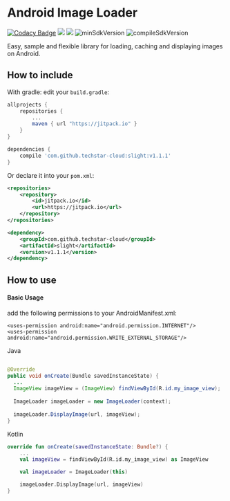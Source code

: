 # Android Image Loader
[![Codacy Badge](https://api.codacy.com/project/badge/Grade/ac691a10e7d04e00b54bd36df47feb26)](https://www.codacy.com/app/tortuvshin/slight?utm_source=github.com&utm_medium=referral&utm_content=techstar-cloud/slight&utm_campaign=badger)
[![](https://jitpack.io/v/techstar-cloud/slight.svg)](https://jitpack.io/#techstar-cloud/slight)
[![](https://jitpack.io/v/techstar-cloud/slight/month.svg)](https://jitpack.io/#techstar-cloud/slight)
![minSdkVersion](https://img.shields.io/badge/minSdkVersion-14-yellow.svg?style=true)
![compileSdkVersion](https://img.shields.io/badge/compileSdkVersion-26-green.svg?style=true)

Easy, sample and flexible library for loading, caching and displaying images on Android.

How to include
---

With gradle: edit your `build.gradle`:
```groovy
allprojects {
    repositories {
        ...
        maven { url "https://jitpack.io" }
    }
}

dependencies {
    compile 'com.github.techstar-cloud:slight:v1.1.1'
}
```

Or declare it into your `pom.xml`:

```xml
<repositories>
    <repository>
        <id>jitpack.io</id>
        <url>https://jitpack.io</url>
    </repository>
</repositories>

<dependency>
    <groupId>com.github.techstar-cloud</groupId>
    <artifactId>slight</artifactId>
    <version>v1.1.1</version>
</dependency>
```

How to use
---

#### Basic Usage

add the following permissions to your AndroidManifest.xml:

    <uses-permission android:name="android.permission.INTERNET"/>
    <uses-permission android:name="android.permission.WRITE_EXTERNAL_STORAGE"/>

Java
```java

@Override 
public void onCreate(Bundle savedInstanceState) {
  ...
  ImageView imageView = (ImageView) findViewById(R.id.my_image_view);
  
  ImageLoader imageLoader = new ImageLoader(context);
  
  imageLoader.DisplayImage(url, imageView);
}
```

Kotlin
```kotlin
override fun onCreate(savedInstanceState: Bundle?) {
    ...
    val imageView = findViewById(R.id.my_image_view) as ImageView

    val imageLoader = ImageLoader(this)

    imageLoader.DisplayImage(url, imageView)
}
```
    
